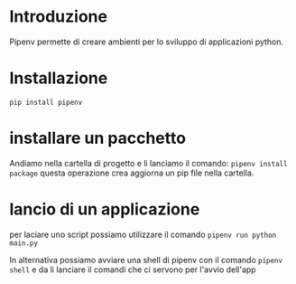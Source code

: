 # Introduzione
Pipenv permette di creare ambienti per lo sviluppo di applicazioni python.

# Installazione
`pip install pipenv`


# installare un pacchetto 

Andiamo nella cartella di progetto e li lanciamo il comando: `pipenv install package`
questa operazione crea aggiorna un pip file nella cartella.



# lancio di un applicazione
per laciare uno script possiamo utilizzare il comando `pipenv run python main.py`

In alternativa possiamo avviare una shell di pipenv con il comando `pipenv shell` e da li lanciare il comandi che ci servono per l'avvio dell'app